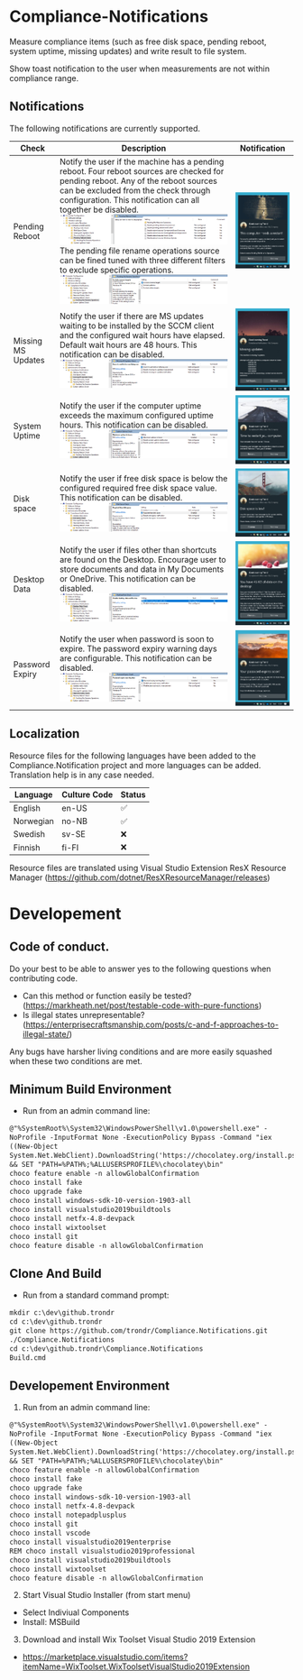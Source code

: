 # Compliance-Notifications

Measure compliance items (such as free disk space, pending reboot, system uptime, missing updates) and write result to file system.

Show toast notification to the user when measurements are not within compliance range.

## Notifications

The following notifications are currently supported.

|Check|Description|Notification|
|---|---|---|
|Pending Reboot| Notify the user if the machine has a pending reboot. Four reboot sources are checked for pending reboot. Any of the reboot sources can be excluded from the check through configuration. This notification can all together be disabled. ![GitHub Logo](/doc/images/PendingReboot_Config.png) The pending file rename operations source can be fined tuned with three different filters to exclude specific operations. ![GitHub Logo](/doc/images/PendingReboot_Config2.png) | ![GitHub Logo](/doc/images/PendingReboot.png) |
|Missing MS Updates| Notify the user if there are MS updates waiting to be installed by the SCCM client and the configured wait hours have elapsed. Default wait hours are 48 hours. This notification can be disabled. ![GitHub Logo](/doc/images/MissingMsUpdates_Config.png) | ![GitHub Logo](/doc/images/MissingMsUpdates.png) |
|System Uptime| Notify the user if the computer uptime exceeds the maximum configured uptime hours. This notification can be disabled. ![GitHub Logo](/doc/images/Uptime_Config.png) | ![GitHub Logo](/doc/images/Uptime.png) |
|Disk space| Notify the user if free disk space is below the configured required free disk space value. This notification can be disabled. ![GitHub Logo](/doc/images/DiskSpaceIsLow_Config.png) | ![GitHub Logo](/doc/images/DiskSpaceIsLow.png) |
|Desktop Data| Notify the user if files other than shortcuts are found on the Desktop. Encourage user to store documents and data in My Documents or OneDrive. This notification can be disabled. ![GitHub Logo](/doc/images/DesktopData_Config.png) | ![GitHub Logo](/doc/images/DesktopData.png) |
|Password Expiry| Notify the user when password is soon to expire. The password expiry warning days are configurable. This notification can be disabled. ![GitHub Logo](/doc/images/PasswordExpiry_Config.png) | ![GitHub Logo](/doc/images/PasswordExpiry.png) |

## Localization

Resource files for the following languages have been added to the Compliance.Notification project and more languages can be added. Translation help is in any case needed.

|Language|Culture Code|Status|
|---|---|---|
|English|en-US|&#x2705;|
|Norwegian|no-NB|&#x2705;|
|Swedish|sv-SE|&#x274C;|
|Finnish|fi-FI|&#x274C;|

Resource files are translated using Visual Studio Extension ResX Resource Manager (https://github.com/dotnet/ResXResourceManager/releases)

# Developement

## Code of conduct.

Do your best to be able to answer yes to the following questions when contributing code.

* Can this method or function easily be tested? (https://markheath.net/post/testable-code-with-pure-functions)
* Is illegal states unrepresentable? (https://enterprisecraftsmanship.com/posts/c-and-f-approaches-to-illegal-state/)

Any bugs have harsher living conditions and are more easily squashed when these two conditions are met.

## Minimum Build Environment

* Run from an admin command line:

```batch		
@"%SystemRoot%\System32\WindowsPowerShell\v1.0\powershell.exe" -NoProfile -InputFormat None -ExecutionPolicy Bypass -Command "iex ((New-Object System.Net.WebClient).DownloadString('https://chocolatey.org/install.ps1'))" && SET "PATH=%PATH%;%ALLUSERSPROFILE%\chocolatey\bin"
choco feature enable -n allowGlobalConfirmation
choco install fake
choco upgrade fake	
choco install windows-sdk-10-version-1903-all	
choco install visualstudio2019buildtools
choco install netfx-4.8-devpack
choco install wixtoolset	
choco install git
choco feature disable -n allowGlobalConfirmation
```

## Clone And Build

* Run from a standard command prompt:

```batch
mkdir c:\dev\github.trondr
cd c:\dev\github.trondr
git clone https://github.com/trondr/Compliance.Notifications.git ./Compliance.Notifications
cd c:\dev\github.trondr\Compliance.Notifications
Build.cmd
```

## Developement Environment

1. Run from an admin command line:

```batch
@"%SystemRoot%\System32\WindowsPowerShell\v1.0\powershell.exe" -NoProfile -InputFormat None -ExecutionPolicy Bypass -Command "iex ((New-Object System.Net.WebClient).DownloadString('https://chocolatey.org/install.ps1'))" && SET "PATH=%PATH%;%ALLUSERSPROFILE%\chocolatey\bin"
choco feature enable -n allowGlobalConfirmation
choco install fake
choco upgrade fake	
choco install windows-sdk-10-version-1903-all	
choco install netfx-4.8-devpack
choco install notepadplusplus
choco install git
choco install vscode	
choco install visualstudio2019enterprise
REM choco install visualstudio2019professional
choco install visualstudio2019buildtools
choco install wixtoolset
choco feature disable -n allowGlobalConfirmation
```
2. Start Visual Studio Installer (from start menu)
  * Select Indiviual Components  
  * Install: MSBuild  
3. Download and install Wix Toolset Visual Studio 2019 Extension
  * https://marketplace.visualstudio.com/items?itemName=WixToolset.WixToolsetVisualStudio2019Extension
